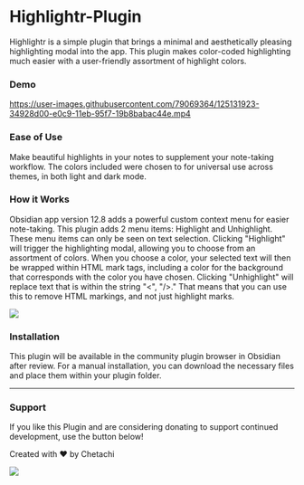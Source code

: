 # Highlightr-Plugin

Highlightr is a simple plugin that brings a minimal and aesthetically pleasing highlighting modal into the app. This plugin makes color-coded highlighting much easier with a user-friendly assortment of highlight colors.

### Demo

https://user-images.githubusercontent.com/79069364/125131923-34928d00-e0c9-11eb-95f7-19b8babac44e.mp4

### Ease of Use

Make beautiful highlights in your notes to supplement your note-taking workflow. The colors included were chosen to for universal use across themes, in both light and dark mode.

### How it Works

Obsidian app version 12.8 adds a powerful custom context menu for easier note-taking. This plugin adds 2 menu items: Highlight and Unhighlight. These menu items can only be seen on text selection. Clicking "Highlight" will trigger the highlighting modal, allowing you to choose from an assortment of colors. When you choose a color, your selected text will then be wrapped within HTML mark tags, including a color for the background that corresponds with the color you have chosen. Clicking "Unhighlight" will replace text that is within the string "<", "/>." That means that you can use this to remove HTML markings, and not just highlight marks.

![](https://github.com/chetachiezikeuzor/Highlightr-Plugin/blob/master/assets/highlightr.png)

### Installation

This plugin will be available in the community plugin browser in Obsidian after review. For a manual installation, you can download the necessary files and place them within your plugin folder.

---

### Support

If you like this Plugin and are considering donating to support continued development, use the button below!

Created with ❤️ by Chetachi

<a href="https://www.buymeacoffee.com/chetachi"><img src="https://img.buymeacoffee.com/button-api/?text=Buy me a coffee&amp;emoji=&amp;slug=chetachi&amp;button_colour=e3e7ef&amp;font_colour=262626&amp;font_family=Inter&amp;outline_colour=262626&amp;coffee_colour=ff0000"></a>
